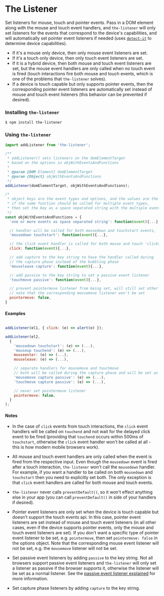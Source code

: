 # The Listener

Set listeners for mouse, touch and pointer events. Pass in a DOM element along with the mouse and touch event handlers, and `the-listener` will only set listeners for the events that correspond to the device's capabilities, and will automatically set pointer event listeners if needed (uses [`detect-it`](https://github.com/rafrex/detect-it) to determine device capabilities).

- If it's a mouse only device, then only mouse event listeners are set.
- If it's a touch only device, then only touch event listeners are set.
- If it is a hybrid device, then both mouse and touch event listeners are set, but the mouse event handlers are only called when no touch event is fired (touch interactions fire both mouse and touch events, which is one of the problems that `the-listener` solves).
- If a device is touch capable but only supports pointer events, then the corresponding pointer event listeners are automatically set instead of mouse and touch event listeners (this behavior can be prevented if desired).



### Installing `the-listener`
```terminal
$ npm install the-listener
```

### Using `the-listener`

```javascript
import addListener from 'the-listener';
```
```javascript
/**
 * addListener() sets listeners on the domElementTarget
 * based on the options in objWithEventsAndFunctions
 *
 * @param {DOM Element} domElementTarget
 * @param {Object} objWithEventsAndFunctions
 */
addListener(domElementTarget, objWithEventsAndFunctions);
```
```javascript
/*
 * object keys are the event types and options, and the values are the handlers
 * if the same function should be called for multiple event types,
 * then set the key as a space separated string with the multiple event types
 */
const objWithEventsAndFunctions = {
  'one or more events as space separated string': function(event){...},

  // handler will be called for both mousedown and touchstart events,
  'mousedown touchstart': function(event){...},

  // the click event handler is called for both mouse and touch 'clicks' without any delay
  click: function(event){...},

  // add capture to the key string to have the handler called during
  // the capture phase instead of the bubbling phase
  'mouseleave capture': function(event){...},

  // add passive to the key string to set a passive event listener
  'touchmove passive': function(event){...},

  // prevent pointermove listener from being set, will still set other pointer listeners
  // note that the corresponding mousemove listener won't be set
  pointermove: false,
}
```

#### Examples
```javascript

addListener(el1, { click: (e) => alert(e) });

addListener(el2,
  {
    'mousedown touchstart': (e) => (...),
    'mouseup touchend': (e) => (...),
    mouseenter: (e) => (...),
    mouseleave: (e) => (...),

    // separate handlers for mousemove and touchmove
    // both will be called during the capture phase and will be set as passive listeners
    'mousemove capture passive': (e) => (...),
    'touchmove capture passive': (e) => (...),

    // never set pointermove listener
    pointermove: false,
  }
);
```

#### Notes
- In the case of `click` events from touch interactions, the `click` event handlers will be called on `touchend` and not wait for the delayed click event to be fired (providing that `touchend` occurs within 500ms of `touchstart`, otherwise the `click` event handler won't be called at all - this is how modern mobile browsers work).

- All mouse and touch event handlers are only called when the event is fired from the respective input. Even though the `mousedown` event is fired after a touch interaction, `the-listener` won't call the `mousedown` handler. For example, if you want a handler to be called on both `mousedown` and `touchstart` then you need to explicitly set both. The only exception is that `click` event handlers are called for both mouse and touch events.

- `the-listener` never calls `preventDefault()`, so it won't effect anything else in your app (you can call `preventDefault()` in side of your handlers if desired).

- Pointer event listeners are only set when the device is touch capable but doesn't support the touch events api. In this case, pointer event listeners are set instead of mouse and touch event listeners (in all other cases, even if the device supports pointer events, only the mouse and touch event listeners are set). If you don't want a specific type of pointer event listener to be set, e.g. `pointermove`, then set `pointermove: false` in the options object. Note that the corresponding mouse event listener will not be set, e.g. the `mousemove` listener will not be set.

- Set passive event listeners by adding `passive` to the key string. Not all browsers support passive event listeners and `the-listener` will only set a listener as passive if the browser supports it, otherwise the listener will be set as a normal listener. See the [passive event listener explained](https://github.com/WICG/EventListenerOptions/blob/gh-pages/explainer.md) for more information.

- Set capture phase listeners by adding `capture` to the key string.
